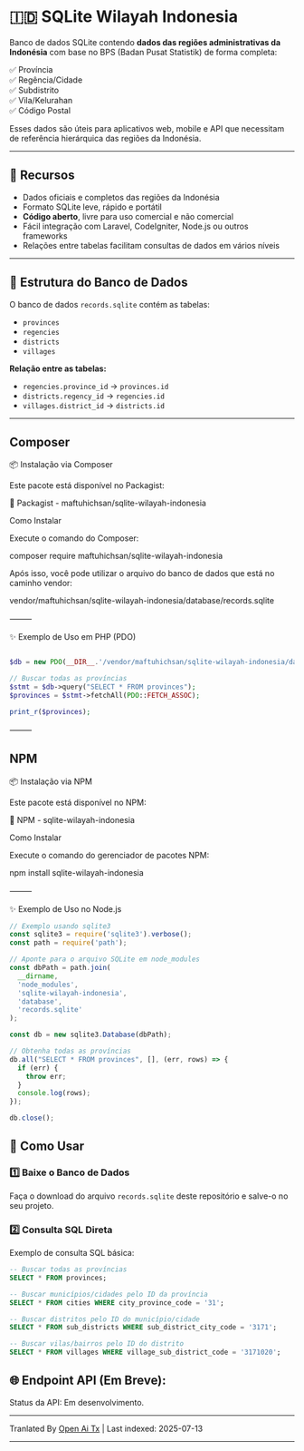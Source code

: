# 🇮🇩 SQLite Wilayah Indonesia

Banco de dados SQLite contendo **dados das regiões administrativas da Indonésia** com base no BPS (Badan Pusat Statistik) de forma completa:

✅ Província  
✅ Regência/Cidade  
✅ Subdistrito  
✅ Vila/Kelurahan <br>
✅ Código Postal

Esses dados são úteis para aplicativos web, mobile e API que necessitam de referência hierárquica das regiões da Indonésia.

---

## 🎯 Recursos

- Dados oficiais e completos das regiões da Indonésia
- Formato SQLite leve, rápido e portátil
- **Código aberto**, livre para uso comercial e não comercial
- Fácil integração com Laravel, CodeIgniter, Node.js ou outros frameworks
- Relações entre tabelas facilitam consultas de dados em vários níveis

---
## 📂 Estrutura do Banco de Dados

O banco de dados `records.sqlite` contém as tabelas:

- `provinces`
- `regencies`
- `districts`
- `villages`

**Relação entre as tabelas:**

- `regencies.province_id` → `provinces.id`
- `districts.regency_id` → `regencies.id`
- `villages.district_id` → `districts.id`

---

## Composer

📦 Instalação via Composer

Este pacote está disponível no Packagist:

🔗 Packagist - maftuhichsan/sqlite-wilayah-indonesia

Como Instalar

Execute o comando do Composer:

composer require maftuhichsan/sqlite-wilayah-indonesia

Após isso, você pode utilizar o arquivo do banco de dados que está no caminho vendor:

vendor/maftuhichsan/sqlite-wilayah-indonesia/database/records.sqlite


⸻

✨ Exemplo de Uso em PHP (PDO)

```php

$db = new PDO(__DIR__.'/vendor/maftuhichsan/sqlite-wilayah-indonesia/database/records.sqlite');

// Buscar todas as províncias
$stmt = $db->query("SELECT * FROM provinces");
$provinces = $stmt->fetchAll(PDO::FETCH_ASSOC);

print_r($provinces);

```
⸻

## NPM

📦 Instalação via NPM

Este pacote está disponível no NPM:

🔗 NPM - sqlite-wilayah-indonesia

Como Instalar

Execute o comando do gerenciador de pacotes NPM:

npm install sqlite-wilayah-indonesia

⸻

✨ Exemplo de Uso no Node.js

```javascript
// Exemplo usando sqlite3
const sqlite3 = require('sqlite3').verbose();
const path = require('path');

// Aponte para o arquivo SQLite em node_modules
const dbPath = path.join(
  __dirname,
  'node_modules',
  'sqlite-wilayah-indonesia',
  'database',
  'records.sqlite'
);

const db = new sqlite3.Database(dbPath);

// Obtenha todas as províncias
db.all("SELECT * FROM provinces", [], (err, rows) => {
  if (err) {
    throw err;
  }
  console.log(rows);
});

db.close();
```
## 🚀 Como Usar

### 1️⃣ Baixe o Banco de Dados

Faça o download do arquivo `records.sqlite` deste repositório e salve-o no seu projeto.

### 2️⃣ Consulta SQL Direta

Exemplo de consulta SQL básica:

```sql
-- Buscar todas as províncias
SELECT * FROM provinces;

-- Buscar municípios/cidades pelo ID da província
SELECT * FROM cities WHERE city_province_code = '31';

-- Buscar distritos pelo ID do município/cidade
SELECT * FROM sub_districts WHERE sub_district_city_code = '3171';

-- Buscar vilas/bairros pelo ID do distrito
SELECT * FROM villages WHERE village_sub_district_code = '3171020';

```
## 🌐 Endpoint API (Em Breve):

Status da API: Em desenvolvimento.

---

Tranlated By [Open Ai Tx](https://github.com/OpenAiTx/OpenAiTx) | Last indexed: 2025-07-13

---